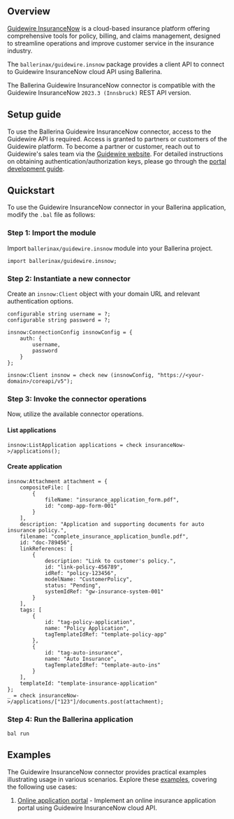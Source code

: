 ## Overview

[Guidewire InsuranceNow](https://www.guidewire.com/products/insurancenow) is a cloud-based insurance platform offering comprehensive tools for policy, billing, and claims management, designed to streamline operations and improve customer service in the insurance industry.

The `ballerinax/guidewire.insnow` package provides a client API to connect to Guidewire InsuranceNow cloud API using Ballerina.

The Ballerina Guidewire InsuranceNow connector is compatible with the Guidewire InsuranceNow `2023.3 (Innsbruck)` REST API version.

## Setup guide

To use the Ballerina Guidewire InsuranceNow connector, access to the Guidewire API is required. Access is granted to partners or customers of the Guidewire platform. To become a partner or customer, reach out to Guidewire's sales team via the [Guidewire website](https://www.guidewire.com/contact-us/). For detailed instructions on obtaining authentication/authorization keys, please go through the [portal development guide](https://docs.guidewire.com/cloud/in/20233/portaldev/PortalDevelopment/topics/c_overview_portal_development.html).

## Quickstart

To use the Guidewire InsuranceNow connector in your Ballerina application, modify the `.bal` file as follows:

### Step 1: Import the module

Import `ballerinax/guidewire.insnow` module into your Ballerina project.

```ballerina
import ballerinax/guidewire.insnow;
```

### Step 2: Instantiate a new connector

Create an `insnow:Client` object with your domain URL and relevant authentication options.

```ballerina
configurable string username = ?;
configurable string password = ?;

insnow:ConnectionConfig insnowConfig = {
    auth: {
        username,
        password
    }
};

insnow:Client insnow = check new (insnowConfig, "https://<your-domain>/coreapi/v5");
```

### Step 3: Invoke the connector operations

Now, utilize the available connector operations.

#### List applications

```ballerina
insnow:ListApplication applications = check insuranceNow->/applications();
```

#### Create application

```ballerina
insnow:Attachment attachment = {
    compositeFile: [
        {
            fileName: "insurance_application_form.pdf",
            id: "comp-app-form-001"
        }
    ],
    description: "Application and supporting documents for auto insurance policy.",
    filename: "complete_insurance_application_bundle.pdf",
    id: "doc-789456",
    linkReferences: [
        {
            description: "Link to customer's policy.",
            id: "link-policy-456789",
            idRef: "policy-123456",
            modelName: "CustomerPolicy",
            status: "Pending",
            systemIdRef: "gw-insurance-system-001"
        }
    ],
    tags: [
        {
            id: "tag-policy-application",
            name: "Policy Application",
            tagTemplateIdRef: "template-policy-app"
        },
        {
            id: "tag-auto-insurance",
            name: "Auto Insurance",
            tagTemplateIdRef: "template-auto-ins"
        }
    ],
    templateId: "template-insurance-application"
};
_ = check insuranceNow->/applications/["123"]/documents.post(attachment);
```

### Step 4: Run the Ballerina application

```Shell
bal run
```

## Examples

The Guidewire InsuranceNow connector provides practical examples illustrating usage in various scenarios. Explore these [examples](https://github.com/ballerina-platform/module-ballerinax-guidewire.insnow/tree/master/examples/), covering the following use cases:

1. [Online application portal](https://github.com/ballerina-platform/module-ballerinax-guidewire.insnow/tree/main/examples/online-application-portal) - Implement an online insurance application portal using Guidewire InsuranceNow cloud API.
